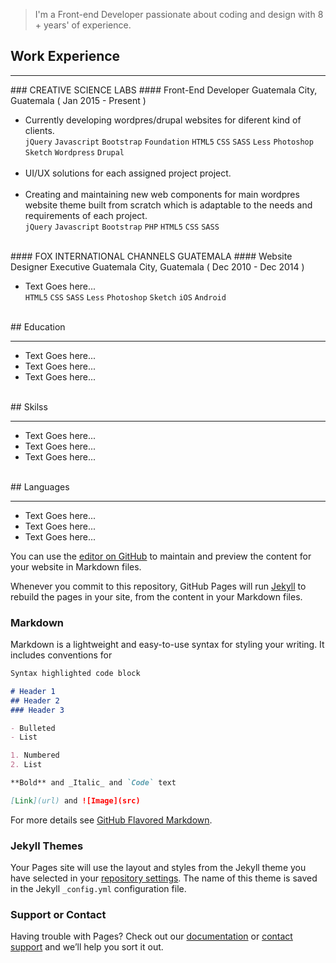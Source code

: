 <blockquote>
I'm a Front-end Developer passionate about coding and design with 8 + years' of experience. 
</blockquote>

## Work Experience
<hr>
### CREATIVE SCIENCE LABS
#### Front-End Developer
Guatemala City, Guatemala ( Jan 2015 - Present )<br>
<ul>
  <li>Currently developing wordpres/drupal websites for diferent kind of clients.<br>
    <code>jQuery</code> <code>Javascript</code> <code>Bootstrap</code> <code>Foundation</code> <code>HTML5</code> <code>CSS</code> <code>SASS</code> <code>Less</code> <code>Photoshop</code> <code>Sketch</code> <code>Wordpress</code> <code>Drupal</code><br><br>
  </li>
  <li>UI/UX solutions for each assigned project project. <br><br></li>
   <li>Creating and maintaining new web components for main wordpres website theme built from scratch which is adaptable to the needs and requirements of each project.<br>
    <code>jQuery</code> <code>Javascript</code> <code>Bootstrap</code> <code>PHP</code> <code>HTML5</code> <code>CSS</code> <code>SASS</code>
  </li>
</ul>
<br>
#### FOX INTERNATIONAL CHANNELS GUATEMALA
#### Website Designer Executive
Guatemala City, Guatemala ( Dec 2010 - Dec 2014 )<br>
<ul>
  <li>Text Goes here...<br>
<code>HTML5</code> <code>CSS</code> <code>SASS</code> <code>Less</code> <code>Photoshop</code> <code>Sketch</code> <code>iOS</code> <code>Android</code>
      </li>
</ul>
<br>
## Education
<hr>
<ul>
  <li>Text Goes here...</li>
  <li>Text Goes here...</li>
  <li>Text Goes here...</li>
</ul>
<br>
## Skilss
<hr>
<ul>
  <li>Text Goes here...</li>
  <li>Text Goes here...</li>
  <li>Text Goes here...</li>
</ul>
<br>
## Languages
<hr>
<ul>
  <li>Text Goes here...</li>
  <li>Text Goes here...</li>
  <li>Text Goes here...</li>
</ul>

You can use the [editor on GitHub](https://github.com/yav1987/resume/edit/master/index.md) to maintain and preview the content for your website in Markdown files.

Whenever you commit to this repository, GitHub Pages will run [Jekyll](https://jekyllrb.com/) to rebuild the pages in your site, from the content in your Markdown files.

### Markdown

Markdown is a lightweight and easy-to-use syntax for styling your writing. It includes conventions for

```markdown
Syntax highlighted code block

# Header 1
## Header 2
### Header 3

- Bulleted
- List

1. Numbered
2. List

**Bold** and _Italic_ and `Code` text

[Link](url) and ![Image](src)
```

For more details see [GitHub Flavored Markdown](https://guides.github.com/features/mastering-markdown/).

### Jekyll Themes

Your Pages site will use the layout and styles from the Jekyll theme you have selected in your [repository settings](https://github.com/yav1987/resume/settings). The name of this theme is saved in the Jekyll `_config.yml` configuration file.

### Support or Contact

Having trouble with Pages? Check out our [documentation](https://help.github.com/categories/github-pages-basics/) or [contact support](https://github.com/contact) and we’ll help you sort it out.
